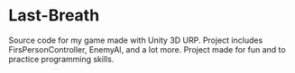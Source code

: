 # Last-Breath

Source code for my game made with Unity 3D URP.
Project includes FirsPersonController, EnemyAI, and a lot more.
Project made for fun and to practice programming skills.
